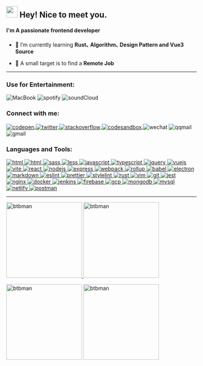 <h2 align="left"><img src="https://emojis.slackmojis.com/emojis/images/1531849430/4246/blob-sunglasses.gif?1531849430" width="30"/> Hey! Nice to meet you.</h1>
<h4 align="left">I'm A passionate frontend developer</h3>

- 🌱 I’m currently learning **Rust､ Algorithm､ Design Pattern and Vue3 Source**

- 🎯 A small target is to find a **Remote Job**

---

<h3 align="left">Use for Entertainment:</h3>
<p>
  <img
    src="https://img.shields.io/badge/Apple-MacBook_Pro-999999?style=for-the-badge&logo=apple&logoColor=white"
    alt="MacBook"
  />
  <img
    src="https://img.shields.io/badge/Spotify-1ED760?&style=for-the-badge&logo=spotify&logoColor=white"
    alt="spotify"
  />
  <img
    src="https://img.shields.io/badge/SoundCloud-FF3300?style=for-the-badge&logo=soundcloud&logoColor=white"
    alt="soundCloud"
  />
</p>

<h3 align="left">Connect with me:</h3>
<p align="left">
  <a href="https://codepen.io/btbman" target="blank">
    <img
      align="center"
      src="https://img.shields.io/badge/Codepen-000000?style=for-the-badge&logo=codepen&logoColor=white"
      alt="codepen"
    />
  </a>
  <a href="https://twitter.com/btbmannn" target="blank">
    <img
      align="center"
      src="https://img.shields.io/badge/Twitter-1DA1F2?style=flat-square&logo=twitter&logoColor=white"
      alt="twitter"
    />
  </a>
  <a href="https://stackoverflow.com/users/12450455/btb" target="blank">
    <img
      align="center"
      src="https://img.shields.io/badge/-Stackoverflow-FE7A16?style=flat-square&logo=stack-overflow&logoColor=white"
      alt="stackoverflow"
    />
  </a>
  <a href="https://codesandbox.com/btb" target="blank">
    <img
      align="center"
      src="https://img.shields.io/badge/Codesandbox-000000?style=flat-square&logo=CodeSandbox&logoColor=white"
      alt="codesandbox"
    />
  </a>
  <img
    align="center"
    src="https://img.shields.io/badge/WeChat-WY200J-007C160?style=flat-square&logo=wechat&logoColor=white"
    alt="wechat"
  />
  <img
    align="center"
    src="https://img.shields.io/badge/QQMail-1498118157@qq.com-4599e7?style=flat-square&logo=gmail&logoColor=white"
    alt="qqmail"
  />
  <img
    align="center"
    src="https://img.shields.io/badge/Gmail-xiaolong1498@gmail.com-D14836?style=flat-square&logo=gmail&logoColor=white"
    alt="gmail"
  />
</p>

<h3 align="left">Languages and Tools:</h3>
<p align="left">
  <a href="https://www.w3schools.com/html/" target="_blank" rel="noreferrer">
    <img
      src="https://img.shields.io/badge/HTML5-E34F26?style=flat-square&logo=html5&logoColor=white"
      alt="html"
    />
  </a>
  <a href="https://www.w3schools.com/css/" target="_blank" rel="noreferrer">
    <img
      src="https://img.shields.io/badge/CSS3-1572B6?style=flat-square&logo=css3&logoColor=white"
      alt="html"
    />
  </a>
  <a href="https://sass-lang.com" target="_blank" rel="noreferrer">
    <img
      src="https://img.shields.io/badge/Sass-CC6699?style=flat-square&logo=sass&logoColor=white"
      alt="sass"
    />
  </a>
  <a href="https://lesscss.org/" target="_blank" rel="noreferrer">
    <img
      src="https://img.shields.io/badge/less-2B4C80?style=&logo=less&logoColor=white"
      alt="less"
    />
  </a>
  <a
    href="https://developer.mozilla.org/en-US/docs/Web/JavaScript"
    target="_blank"
    rel="noreferrer"
  >
    <img
      src="https://img.shields.io/badge/JavaScript-F7DF1E?style=flat-square&logo=javascript&logoColor=black"
      alt="javascript"
    />
  </a>
  <a href="https://www.typescriptlang.org/" target="_blank" rel="noreferrer">
    <img
      src="https://img.shields.io/badge/TypeScript-007ACC?style=flat-square&logo=typescript&logoColor=white"
      alt="typescript"
    />
  </a>
  <a href="https://jquery.com/" target="_blank" rel="noreferrer">
    <img
      src="https://img.shields.io/badge/jQuery-0769AD?style=flat-square&logo=jquery&logoColor=white"
      alt="jquery"
    />
  </a>
  <a href="https://vuejs.org/" target="_blank" rel="noreferrer">
    <img
      src="https://img.shields.io/badge/Vue.js-35495E?style=flat-square&logo=vue.js&logoColor=4FC08D"
      alt="vuejs"
    />
  </a>
  <a href="https://vitejs.dev/" target="_blank" rel="noreferrer">
    <img
      src="https://img.shields.io/badge/Vite-B73BFE?style=&logo=vite&logoColor=FFD62E"
      alt="vite"
    />
  </a>
  <a href="https://reactjs.org/" target="_blank" rel="noreferrer">
    <img
      src="https://img.shields.io/badge/React-20232A?style=flat-square&logo=react&logoColor=61DAFB"
      alt="react"
    />
  </a>
  <a href="https://nodejs.org" target="_blank" rel="noreferrer">
    <img
      src="https://img.shields.io/badge/Node.js-43853D?style=flat-square&logo=node.js&logoColor=white"
      alt="nodejs"
    />
  </a>
  <a href="https://expressjs.com" target="_blank" rel="noreferrer">
    <img
      src="https://img.shields.io/badge/Express.js-404D59?style=flat-square"
      alt="express"
    />
  </a>
  <a href="https://webpack.js.org" target="_blank" rel="noreferrer">
    <img
      src="https://img.shields.io/badge/webpack-%238DD6F9.svg?style=flat-square&logo=webpack&logoColor=black"
      alt="webpack"
    />
  </a>
  <a href="rollupjs.org" target="_blank" rel="noreferrer">
    <img
      src="https://img.shields.io/badge/rolup.js-EC4A3F?style=&logo=rollup.js&logoColor=white"
      alt="rollup"
    />
  </a>
  <a href="https://babeljs.io/" target="_blank" rel="noreferrer">
    <img
      src="https://img.shields.io/badge/Babel-F9DC3e?style=flat-square&logo=babel&logoColor=black"
      alt="babel"
    />
  </a>
  <a href="https://www.electronjs.org" target="_blank" rel="noreferrer">
    <img
      src="https://img.shields.io/badge/Electron-2B2E3A?style=&logo=electron&logoColor=9FEAF9"
      alt="electron"
    />
  </a>
  <a href="https://www.markdownguide.org/" target="_blank" rel="noreferrer">
    <img
      src="https://img.shields.io/badge/Markdown-000000?style=flat-square&logo=markdown&logoColor=white"
      alt="markdown"
    />
  </a>
  <a href="https://eslint.org/" target="_blank" rel="noreferrer">
    <img
      src="https://img.shields.io/badge/eslint-3A33D1?style=&logo=eslint&logoColor=white"
      alt="eslint"
    />
  </a>
  <a href="https://prettier.io/" target="_blank" rel="noreferrer">
    <img
      src="https://img.shields.io/badge/prettier-1A2C34?style=&logo=prettier&logoColor=F7BA3E"
      alt="prettier"
    />
  </a>
  <a href="https://stylelint.io/" target="_blank" rel="noreferrer">
    <img
      src="https://img.shields.io/badge/stylelint-000?style=&logo=stylelint&logoColor=white"
      alt="stylelint"
    />
  </a>
  <a href="https://www.rust-lang.org" target="_blank" rel="noreferrer">
    <img
      src="https://img.shields.io/badge/Rust-000000?style=flat-square&logo=rust&logoColor=white"
      alt="rust"
    />
  </a>
  <a href="https://www.vim.org/" target="_blank" rel="noreferrer">
    <img
      src="https://img.shields.io/badge/VIM-%2311AB00.svg?&style=&logo=vim&logoColor=white"
      alt="vim"
    />
  </a>
  <a href="https://git-scm.com/" target="_blank" rel="noreferrer">
    <img
      src="https://img.shields.io/badge/git-%23F05033.svg?style=flat-square&logo=git&logoColor=white"
      alt="git"
    />
  </a>
  <a href="https://jestjs.io" target="_blank" rel="noreferrer">
    <img
      src="https://img.shields.io/badge/-jest-%23C21325?style=flat-square&logo=jest&logoColor=white"
      alt="jest"
    />
  </a>
  <a href="https://www.nginx.com" target="_blank" rel="noreferrer">
    <img
      src="https://img.shields.io/badge/nginx-%23009639.svg?style=flat-square&logo=nginx&logoColor=white"
      alt="nginx"
    />
  </a>
  <a href="https://www.docker.com/" target="_blank" rel="noreferrer">
    <img
      src="https://img.shields.io/badge/docker-%230db7ed.svg?style=flat-square&logo=docker&logoColor=white"
      alt="docker"
    />
  </a>
  <a href="https://www.jenkins.io" target="_blank" rel="noreferrer">
    <img
      src="https://img.shields.io/badge/jenkins-%232C5263.svg?style=flat-square&logo=jenkins&logoColor=white"
      alt="jenkins"
    />
  </a>
  <a href="https://firebase.google.com/" target="_blank" rel="noreferrer">
    <img
      src="https://img.shields.io/badge/firebase-%23039BE5.svg?style=flat-square&logo=firebase"
      alt="firebase"
    />
  </a>
  <a href="https://cloud.google.com" target="_blank" rel="noreferrer">
    <img
      src="https://img.shields.io/badge/GoogleCloud-%234285F4.svg?style=flat-square&logo=google-cloud&logoColor=white"
      alt="gcp"
    />
  </a>
  <a href="https://www.mongodb.com/" target="_blank" rel="noreferrer">
    <img
      src="https://img.shields.io/badge/MongoDB-4EA94B?style=flat-square&logo=mongodb&logoColor=white"
      alt="mongodb"
    />
  </a>
  <a href="https://www.mysql.com/" target="_blank" rel="noreferrer">
    <img
      src="https://img.shields.io/badge/MySQL-00000F?style=flat-square&logo=mysql&logoColor=white"
      alt="mysql"
    />
  </a>
  <a href="https://www.netlify.com/" target="_blank" rel="noreferrer">
    <img
      src="https://img.shields.io/badge/Netlify-00C7B7?style=flat-square&logo=netlify&logoColor=white"
      alt="netlify"
    />
  </a>
  <a href="https://postman.com" target="_blank" rel="noreferrer">
    <img
      src="https://img.shields.io/badge/Postman-FF6C37?style=flat-square&logo=postman&logoColor=white"
      alt="postman"
    />
  </a>
</p>

---

<p align="left">
  <!-- trophy -->
  <a href="https://github.com/ryo-ma/github-profile-trophy">
    <img
      height="200px;"
      src="https://github-profile-trophy.vercel.app/?username=btbman&theme=tokyonight&no-frame=true&row=2&column=3"
      alt="btbman"
    />
  </a>
  <!-- Streak Stats -->
  <img
    height="200px;"
    src="https://github-readme-streak-stats.herokuapp.com?user=BTBMan&theme=tokyonight&date_format=%5BY.%5Dn.j&hide_border=true"
    alt="btbman"
  />
</p>

<p align="left">
  <!-- Most Used Languages -->
  <img
    height="200px;"
    src="https://github-readme-stats.vercel.app/api/top-langs?username=btbman&show_icons=true&locale=en&layout=compact&theme=tokyonight&hide_border=true"
    alt="btbman"
  />
  <!-- GitHub Stats -->
  <img
    height="200px;"
    src="https://github-readme-stats.vercel.app/api?username=btbman&show_icons=true&locale=en&count_private=true&theme=tokyonight&hide_border=true"
    alt="btbman"
  />
</p>
